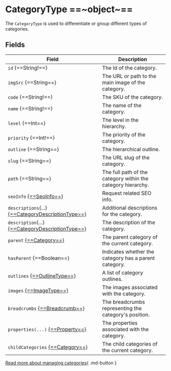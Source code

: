 # CategoryType ==~object~==

The `CategoryType` is used to differentiate or group different types of categories.

## Fields

| Field                                                                          	| Description                                                                     	|
|--------------------------------------------------------------------------------	|---------------------------------------------------------------------------------	|
| `id` {==String!==}                                                               	| The Id of the category.                                                         	|
| `imgSrc` {==String==}                                                         	| The URL or path to the main image of the category.                               	|
| `code` {==String!==}                                                          	| The SKU of the category.                                                        	|
| `name` {==String!==}                                                       	    | The name of the category.                                                       	|
| `level` {==Int==}                                                                	| The level in the hierarchy.                                                      	|
| `priority` {==Int!==}                                                            	| The priority of the category.                                                   	|
| `outline` {==String==}                                                           	| The hierarchical outline.                                       	|
| `slug` {==String==}                                                              	| The URL slug of the category.                                                   	|
| `path` {==String==}                                                            	| The full path of the category within the category hierarchy.                    	|
| `seoInfo` [{==SeoInfo==}](../SeoInfo.md)                                      	| Request related SEO info.                                                       	|
| `descriptions`(...) [{==CategoryDescriptionType==}](CategoryDescriptionType.md)	| Additional descriptions for the category.               	                        |
| `description`(...) [{==CategoryDescriptionType==}](CategoryDescriptionType.md)	| The description of the category.                         	                        |
| `parent` [{==Category==}](/CategoryType.md)                                    	| The parent category of the current category.                                    	|
| `hasParent` {==Boolean==}                                                     	| Indicates whether the category has a parent category.                           	|
| `outlines` [{==OutlineType==}](../OutlineType.md)                              	| A list of category outlines.                    	                                |
| `images` [{==ImageType==}](../ImageType.md)                                    	| The images associated with the category.                                        	|
| `breadcrumbs` [{==Breadcrumb==}](../Breadcrumb.md)                    	        | The breadcrumbs representing the category's position. 	|
| `properties(...)` [{==Property==}](../Property/Property.md)                      	| The properties associated with the category.                                    	|
| `childCategories` [{==Category==}](CategoryType.md)                              	| The child categories of the current category.                                   	|


[Read more about managing categories](https://docs.virtocommerce.org/new/user_docs/catalog/managing-categories/){ .md-button }
